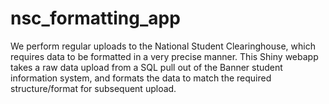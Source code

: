 # nsc_formatting_app

We perform regular uploads to the National Student Clearinghouse, which requires data to be formatted in a very precise manner. This Shiny webapp takes a raw data upload from a SQL pull out of the Banner student information system, and formats the data to match the required structure/format for subsequent upload.